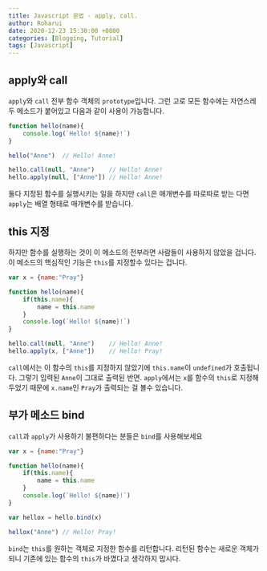 ```yaml
---
title: Javascript 문법 - apply, call.
author: Roharui
date: 2020-12-23 15:30:00 +0800
categories: [Blogging, Tutorial]
tags: [Javascript]
---
```


## apply와 call

`apply`와 `call` 전부 함수 객체의 `prototype`입니다. 그런 고로 모든 함수에는 자연스레 두 메소드가 붙어있고 다음과 같이 사용이 가능합니다.

```javascript
function hello(name){
    console.log(`Hello! ${name}!`)
}

hello("Anne")  // Hello! Anne!

hello.call(null, "Anne")    // Hello! Anne!
hello.apply(null, ["Anne"]) // Hello! Anne!
```

둘다 지정된 함수를 실행시키는 일을 하지만 `call`은 매개변수를 따로따로 받는 다면 `apply`는 배열 형태로 매개변수를 받습니다.

## this 지정

하지만 함수를 실행하는 것이 이 메소드의 전부라면 사람들이 사용하지 않았을 겁니다. 
이 메소드의 핵심적인 기능은 `this`를 지정할수 있다는 겁니다.

```javascript
var x = {name:"Pray"}

function hello(name){
    if(this.name){
        name = this.name
    }
    console.log(`Hello! ${name}!`)
}

hello.call(null, "Anne")    // Hello! Anne!
hello.apply(x, ["Anne"])    // Hello! Pray!
```

`call`에서는 이 함수의 `this`를 지정하지 않았기에 `this.name`이 `undefined`가 호출됩니다. 그렇기 입력된 `Anne`이 그대로 출력된 반면.
`apply`에서는 `x`를 함수의 `this`로 지정해 두었기 때문에 `x.name`인 `Pray`가 출력되는 걸 볼수 있습니다.

## 부가 메소드 bind

`call`과 `apply`가 사용하기 불편하다는 분들은 `bind`를 사용해보세요

```javascript
var x = {name:"Pray"}

function hello(name){
    if(this.name){
        name = this.name
    }
    console.log(`Hello! ${name}!`)
}

var hellox = hello.bind(x)

hellox("Anne") // Hello! Pray!
```

`bind`는 `this`를 원하는 객체로 지정한 함수를 리턴합니다.
리턴된 함수는 새로운 객체가 되니 기존에 있는 함수의 `this`가 바꼈다고 생각하지 맙시다.